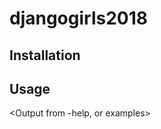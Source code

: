 # djangogirls2018

<Description>

## Installation

<How to install>

## Usage

<Output from -help, or examples>
